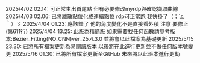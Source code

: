 2025/4/02 02.14: 可正常生出首尾點 但有必要修改myrdp與確認擷取曲線
2025/4/03 02.06: 已將離散點位化成連續點位 rdp可正常跑 我快掛了（；´д｀）ゞ
2025/4/04 01.23: 應該錯了 他的角度變化不是直接看外積 注意 要修正 (第611行)
2025/4/04 13.25: 此版為精簡版 如果需要找任何函數請參考版本:Bezier_Fitting(NO_CNN)ver_25.4.3.0
                 並將會以此檔案為基礎更新
2025/5/15 23.30: 已將所有檔案更新為易閱讀版本 以後將在此進行更新並不做任何版本號變更
2025/5/16 01.30: 已將所有檔案更新至GitHub 未來將以此班本進行更動